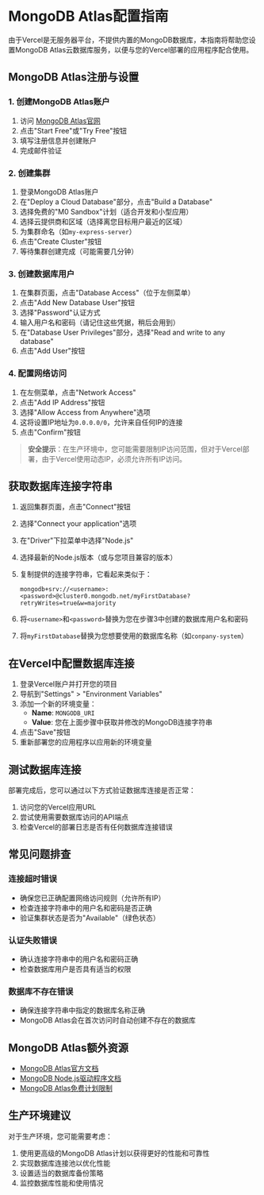 # MongoDB Atlas配置指南

由于Vercel是无服务器平台，不提供内置的MongoDB数据库，本指南将帮助您设置MongoDB Atlas云数据库服务，以便与您的Vercel部署的应用程序配合使用。

## MongoDB Atlas注册与设置

### 1. 创建MongoDB Atlas账户

1. 访问 [MongoDB Atlas官网](https://www.mongodb.com/cloud/atlas)
2. 点击"Start Free"或"Try Free"按钮
3. 填写注册信息并创建账户
4. 完成邮件验证

### 2. 创建集群

1. 登录MongoDB Atlas账户
2. 在"Deploy a Cloud Database"部分，点击"Build a Database"
3. 选择免费的"M0 Sandbox"计划（适合开发和小型应用）
4. 选择云提供商和区域（选择离您目标用户最近的区域）
5. 为集群命名（如`my-express-server`）
6. 点击"Create Cluster"按钮
7. 等待集群创建完成（可能需要几分钟）

### 3. 创建数据库用户

1. 在集群页面，点击"Database Access"（位于左侧菜单）
2. 点击"Add New Database User"按钮
3. 选择"Password"认证方式
4. 输入用户名和密码（请记住这些凭据，稍后会用到）
5. 在"Database User Privileges"部分，选择"Read and write to any database"
6. 点击"Add User"按钮

### 4. 配置网络访问

1. 在左侧菜单，点击"Network Access"
2. 点击"Add IP Address"按钮
3. 选择"Allow Access from Anywhere"选项
4. 这将设置IP地址为`0.0.0.0/0`，允许来自任何IP的连接
5. 点击"Confirm"按钮

> **安全提示**：在生产环境中，您可能需要限制IP访问范围，但对于Vercel部署，由于Vercel使用动态IP，必须允许所有IP访问。

## 获取数据库连接字符串

1. 返回集群页面，点击"Connect"按钮
2. 选择"Connect your application"选项
3. 在"Driver"下拉菜单中选择"Node.js"
4. 选择最新的Node.js版本（或与您项目兼容的版本）
5. 复制提供的连接字符串，它看起来类似于：
   
   ```
   mongodb+srv://<username>:<password>@cluster0.mongodb.net/myFirstDatabase?retryWrites=true&w=majority
   ```

6. 将`<username>`和`<password>`替换为您在步骤3中创建的数据库用户名和密码
7. 将`myFirstDatabase`替换为您想要使用的数据库名称（如`conpany-system`）

## 在Vercel中配置数据库连接

1. 登录Vercel账户并打开您的项目
2. 导航到"Settings" > "Environment Variables"
3. 添加一个新的环境变量：
   - **Name**: `MONGODB_URI`
   - **Value**: 您在上面步骤中获取并修改的MongoDB连接字符串
4. 点击"Save"按钮
5. 重新部署您的应用程序以应用新的环境变量

## 测试数据库连接

部署完成后，您可以通过以下方式验证数据库连接是否正常：

1. 访问您的Vercel应用URL
2. 尝试使用需要数据库访问的API端点
3. 检查Vercel的部署日志是否有任何数据库连接错误

## 常见问题排查

### 连接超时错误

- 确保您已正确配置网络访问规则（允许所有IP）
- 检查连接字符串中的用户名和密码是否正确
- 验证集群状态是否为"Available"（绿色状态）

### 认证失败错误

- 确认连接字符串中的用户名和密码正确
- 检查数据库用户是否具有适当的权限

### 数据库不存在错误

- 确保连接字符串中指定的数据库名称正确
- MongoDB Atlas会在首次访问时自动创建不存在的数据库

## MongoDB Atlas额外资源

- [MongoDB Atlas官方文档](https://docs.atlas.mongodb.com/)
- [MongoDB Node.js驱动程序文档](https://docs.mongodb.com/drivers/node/)
- [MongoDB Atlas免费计划限制](https://www.mongodb.com/pricing)

## 生产环境建议

对于生产环境，您可能需要考虑：

1. 使用更高级的MongoDB Atlas计划以获得更好的性能和可靠性
2. 实现数据库连接池以优化性能
3. 设置适当的数据库备份策略
4. 监控数据库性能和使用情况